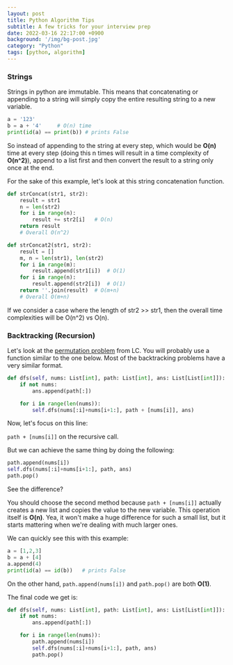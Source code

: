 ```yaml
---
layout: post
title: Python Algorithm Tips
subtitle: A few tricks for your interview prep
date: 2022-03-16 22:17:00 +0900
background: '/img/bg-post.jpg'
category: "Python"
tags: [python, algorithm]
---
```


### Strings
Strings in python are immutable. This means that concatenating or appending to a string will simply copy the entire resulting string to a new variable.

```python
a = '123'
b = a + '4'     # O(n) time
print(id(a) == print(b)) # prints False
```

So instead of appending to the string at every step, which would be **O(n)** time at every step (doing this n times will result in a time complexity of **O(n^2)**), append to a list first and then convert the result to a string only once at the end.

For the sake of this example, let's look at this string concatenation function.

```python
def strConcat(str1, str2):
    result = str1
    n = len(str2)
    for i in range(n):
        result += str2[i]   # O(n)
    return result
    # Overall O(n^2)

def strConcat2(str1, str2):
    result = []
    m, n = len(str1), len(str2)
    for i in range(m):
        result.append(str1[i])  # O(1)
    for i in range(n):
        result.append(str2[i])  # O(1)
    return ''.join(result)  # O(m+n)
    # Overall O(m+n)
```
If we consider a case where the length of str2 >> str1, then the overall time complexities will be O(n^2) vs O(n). 

### Backtracking (Recursion)
Let's look at the [permutation problem](https://leetcode.com/problems/permutations/) from LC. You will probably use a function similar to the one below. Most of the backtracking problems have a very similar format.

```python        
def dfs(self, nums: List[int], path: List[int], ans: List[List[int]]):
    if not nums:
        ans.append(path[:])

    for i in range(len(nums)):
        self.dfs(nums[:i]+nums[i+1:], path + [nums[i]], ans)
```

Now, let's focus on this line:

`path + [nums[i]]` on the recursive call. 

But we can achieve the same thing by doing the following:

```python
path.append(nums[i])
self.dfs(nums[:i]+nums[i+1:], path, ans)
path.pop()
```

See the difference? 

You should choose the second method because `path + [nums[i]]` actually creates a new list and copies the value to the new variable. This operation itself is **O(n)**. Yea, it won't make a huge difference for such a small list, but it starts mattering when we're dealing with much larger ones.

We can quickly see this with this example:
```python
a = [1,2,3]
b = a + [4]
a.append(4)
print(id(a) == id(b))   # prints False
```

On the other hand, `path.append(nums[i])` and `path.pop()` are both **O(1)**. 

The final code we get is:
```python
def dfs(self, nums: List[int], path: List[int], ans: List[List[int]]):
    if not nums:
        ans.append(path[:])

    for i in range(len(nums)):
        path.append(nums[i])
        self.dfs(nums[:i]+nums[i+1:], path, ans)
        path.pop()
```

